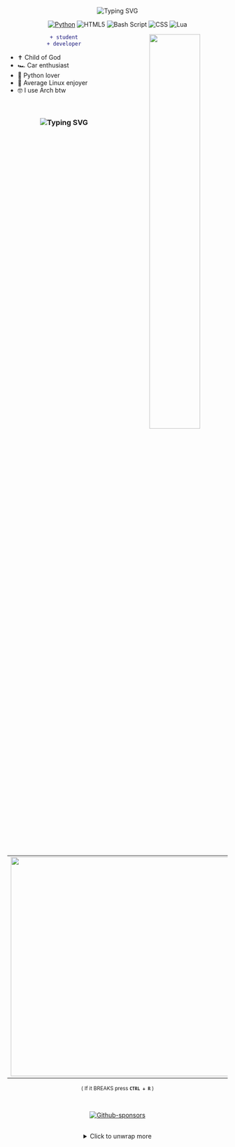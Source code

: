 <!-- Badges from: https://github.com/Ileriayo/markdown-badges -->

<div align="center">

![Typing SVG](https://readme-typing-svg.demolab.com?font=Fira+Code&weight=900&size=25&duration=2300&pause=1000&color=A9D9D3&center=true&vCenter=true&random=false&width=800&height=30&lines=Willkommen!;I'm+Solomon)

<div align="center">

[![Python](https://img.shields.io/badge/python-3670A0?style=for-the-badge&logo=python&logoColor=white)](https://gist.github.com/Solomon-Dbw/3ba012f94efa04ae7c216e753c882052)
![HTML5](https://img.shields.io/badge/html5-%23E34F26.svg?style=for-the-badge&logo=html5&logoColor=white)
![Bash Script](https://img.shields.io/badge/bash_script-%23121011.svg?style=for-the-badge&logo=gnu-bash&logoColor=white)
![CSS](https://img.shields.io/badge/css3-%231572B6.svg?style=for-the-badge&logo=css3&logoColor=white)
![Lua](https://img.shields.io/badge/lua-%232C2D72.svg?style=for-the-badge&logo=lua&logoColor=white)

<!-- Replace with your image path -->
<img align="right" src="./take_on_me.png" width="48%">

<div align="center">

  ```diff
  + student
  + developer
  ```

</div>

<div align="left">

 - ✝️ Child of God
 - 🏎️ Car enthusiast
 - 🐍 Python lover
 - 🐧 Average Linux enjoyer
 - 🤓 I use Arch btw

</div>

<br>

### <div align="middle"> ![Typing SVG](https://readme-typing-svg.demolab.com?font=Fira+Code&weight=900&size=25&duration=2300&pause=1000&color=A9D9D3&center=true&vCenter=true&random=false&width=800&height=30&lines=Tough+times+never+last...;Only+tough+people+last,) </div>

<div align="center">

  <table align="center">
    <tr>
      <td align="center">
        <img src="https://github-readme-stats.vercel.app/api?username=Solomon-Dbw&show_icons=true&theme=dark)](https://github.com/Solomon-Dbw/github-readme-stats" width="500px"/> 
      </td>
      <td align="center">
        <img src="https://readme-stats.vercel.app/api/top-langs/?username=Solomon-Dbw&layout=compact&langs_count=10&title_color=a9d9d3&icon_color=ffffff&text_color=71afc8&bg_color=00000000&border_radius=20&border_color=71afc8" width="330px"/>
      </td>
    </tr>
  </table>

  <sub>( If it BREAKS press **``CTRL + R``** )</sub>

</div>

<br>

<div align="center">

  [![Github-sponsors](https://img.shields.io/badge/sponsor-30363D?style=for-the-badge&logo=GitHub-Sponsors&logoColor=#EA4AAA)](https://github.com/sponsors/Solomon-Dbw)

  <br>

  <details>
   <summary>Click to unwrap more</summary>

   <br>

   *Tools I Use:*

   <div align="center">

   ![Linux](https://img.shields.io/badge/Linux-FCC624?style=for-the-badge&logo=linux&logoColor=black&colorB=white)
   ![Arch](https://img.shields.io/badge/Arch%20Linux-1793D1?logo=arch-linux&logoColor=fff&style=for-the-badge)
   ![Brave](https://img.shields.io/badge/Brave-FB542B?style=for-the-badge&logo=Brave&logoColor=white)
   ![Docker](https://img.shields.io/badge/docker-%230db7ed.svg?style=for-the-badge&logo=docker&logoColor=white)
   ![Neovim](https://img.shields.io/badge/NeoVim-%2357A143.svg?&style=for-the-badge&logo=neovim&logoColor=white)
   ![Flask](https://img.shields.io/badge/flask-%23000.svg?style=for-the-badge&logo=flask&logoColor=white)
   ![TensorFlow](https://img.shields.io/badge/TensorFlow-%23FF6F00.svg?style=for-the-badge&logo=TensorFlow&logoColor=white)

   </div>


  </details>

</div>
